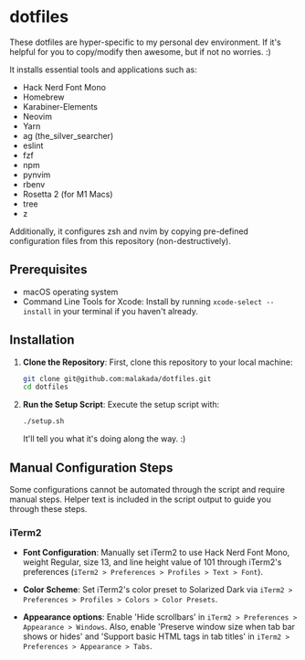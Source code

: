 # dotfiles

These dotfiles are hyper-specific to my personal dev environment. If it's helpful for you to copy/modify then awesome, but if not no worries. :)

It installs essential tools and applications such as:

* Hack Nerd Font Mono
* Homebrew
* Karabiner-Elements
* Neovim
* Yarn
* ag (the_silver_searcher)
* eslint
* fzf
* npm
* pynvim
* rbenv
* Rosetta 2 (for M1 Macs)
* tree
* z

Additionally, it configures zsh and nvim by copying pre-defined configuration files from this repository (non-destructively).

## Prerequisites

- macOS operating system
- Command Line Tools for Xcode: Install by running `xcode-select --install` in your terminal if you haven't already.

## Installation

1. **Clone the Repository**: First, clone this repository to your local machine:

    ```bash
    git clone git@github.com:malakada/dotfiles.git
    cd dotfiles
    ```

2. **Run the Setup Script**: Execute the setup script with:

    ```bash
    ./setup.sh
    ```

    It'll tell you what it's doing along the way. :)

## Manual Configuration Steps

Some configurations cannot be automated through the script and require manual steps. Helper text is included in the script output to guide you through these steps.

### iTerm2

- **Font Configuration**: Manually set iTerm2 to use Hack Nerd Font Mono, weight Regular, size 13, and line height value of 101 through iTerm2's preferences (`iTerm2 > Preferences > Profiles > Text > Font`).

- **Color Scheme**: Set iTerm2's color preset to Solarized Dark via `iTerm2 > Preferences > Profiles > Colors > Color Presets`.

- **Appearance options**: Enable 'Hide scrollbars' in `iTerm2 > Preferences > Appearance > Windows`. Also, enable 'Preserve window size when tab bar shows or hides' and 'Support basic HTML tags in tab titles' in `iTerm2 > Preferences > Appearance > Tabs`.
